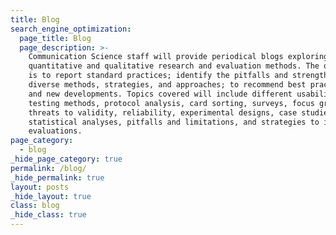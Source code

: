 ```yaml
---
title: Blog
search_engine_optimization:
  page_title: Blog
  page_description: >-
    Communication Science staff will provide periodical blogs exploring both
    quantitative and qualitative research and evaluation methods. The objective
    is to report standard practices; identify the pitfalls and strength of
    diverse methods, strategies, and approaches; to recommend best practices;
    and new developments. Topics covered will include different usability
    testing methods, protocol analysis, card sorting, surveys, focus groups,
    threats to validity, reliability, experimental designs, case studies,
    statistical analyses, pitfalls and limitations, and strategies to improve
    evaluations.
page_category:
  - blog
_hide_page_category: true
permalink: /blog/
_hide_permalink: true
layout: posts
_hide_layout: true
class: blog
_hide_class: true
---
```


